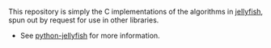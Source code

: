 This repository is simply the C implementations of the algorithms in [jellyfish](https://github.com/jamesturk/jellyfish), spun out by request for use in other libraries.

* See [python-jellyfish](https://github.com/jamesturk/jellyfish) for more information.
